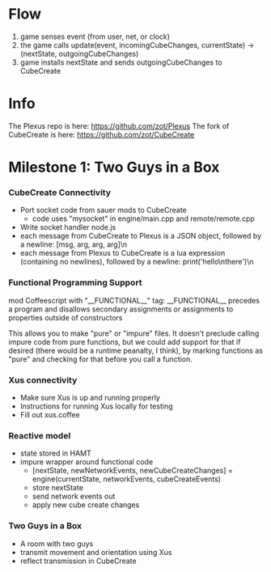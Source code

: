 Flow
====
1. game senses event (from user, net, or clock)
1. the game calls update(event, incomingCubeChanges, currentState) -> (nextState, outgoingCubeChanges)
1. game installs nextState and sends outgoingCubeChanges to CubeCreate


Info
====
The Plexus repo is here: https://github.com/zot/Plexus
The fork of CubeCreate is here: https://github.com/zot/CubeCreate

Milestone 1: Two Guys in a Box
====
### CubeCreate Connectivity
* Port socket code from sauer mods to CubeCreate
    * code uses "mysocket" in engine/main.cpp and remote/remote.cpp
* Write socket handler node.js
* each message from CubeCreate to Plexus is a JSON object, followed by a newline: [msg, arg, arg, arg]\n
* each message from Plexus to CubeCreate is a lua expression (containing no newlines), followed by a newline: print('hello\nthere')\n

### Functional Programming Support
mod Coffeescript with "\_\_FUNCTIONAL\_\_" tag: \_\_FUNCTIONAL\_\_ precedes a program and disallows secondary assignments or assignments to properties outside of constructors

This allows you to make "pure" or "impure" files.  It doesn't preclude calling impure code from pure functions, but we could add support for that if desired (there would be a runtime peanalty, I think), by marking functions as "pure" and checking for that before you call a function.

### Xus connectivity
* Make sure Xus is up and running properly
* Instructions for running Xus locally for testing
* Fill out xus.coffee

### Reactive model
* state stored in HAMT
* impure wrapper around functional code
    * [nextState, newNetworkEvents, newCubeCreateChanges] = engine(currentState, networkEvents, cubeCreateEvents)
    * store nextState
    * send network events out
    * apply new cube create changes

### Two Guys in a Box
* A room with two guys
* transmit movement and orientation using Xus
* reflect transmission in CubeCreate

